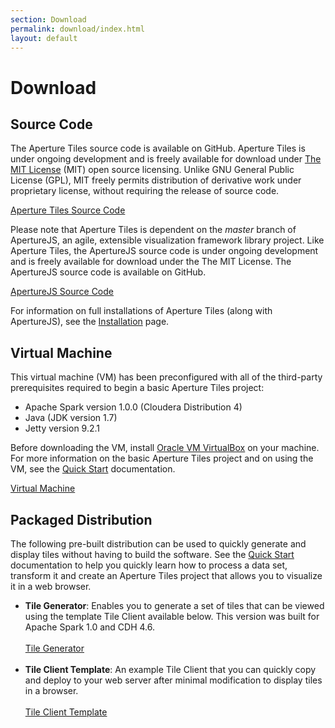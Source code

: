 ```yaml
---
section: Download
permalink: download/index.html
layout: default
---
```


Download
============================

## Source Code ##

The Aperture Tiles source code is available on GitHub. Aperture Tiles is under ongoing development and is freely available for download under [The MIT License](http://www.opensource.org/licenses/MIT) (MIT) open source licensing. Unlike GNU General Public License (GPL), MIT freely permits distribution of derivative work under proprietary license, without requiring the release of source code.

<a href="https://github.com/oculusinfo/aperture-tiles" class="download-link">Aperture Tiles Source Code</a>

Please note that Aperture Tiles is dependent on the *master* branch of ApertureJS, an agile, extensible visualization framework library project. Like Aperture Tiles, the ApertureJS source code is under ongoing development and is freely available for download under the The MIT License. The ApertureJS source code is available on GitHub.

<a href="https://github.com/oculusinfo/aperturejs/tree/master" class="download-link">ApertureJS Source Code</a>

For information on full installations of Aperture Tiles (along with ApertureJS), see the [Installation](../documentation/setup/) page.

## Virtual Machine ##

This virtual machine (VM) has been preconfigured with all of the third-party prerequisites required to begin a basic Aperture Tiles project:

- Apache Spark version 1.0.0 (Cloudera Distribution 4)
- Java (JDK version 1.7)
- Jetty version 9.2.1

Before downloading the VM, install [Oracle VM VirtualBox](https://www.virtualbox.org/) on your machine. For more information on the basic Aperture Tiles project and on using the VM, see the [Quick Start](../documentation/quickstart/#virtual-machine) documentation.

<a href="http://assets.oculusinfo.com/tiles/downloads/tile-vm-0.3.1.ova" class="download-link">Virtual Machine</a>

## Packaged Distribution ##

The following pre-built distribution can be used to quickly generate and display tiles without having to build the software. See the [Quick Start](../documentation/quickstart) documentation to help you quickly learn how to process a data set, transform it and create an Aperture Tiles project that allows you to visualize it in a web browser.

- **Tile Generator**: Enables you to generate a set of tiles that can be viewed using the template Tile Client available below. This version was built for Apache Spark 1.0 and CDH 4.6.
	<br/><br/><a href="http://assets.oculusinfo.com/tiles/downloads/tile-generator-0.3-dist.zip" class="download-link">Tile Generator</a><br/><br/>
- **Tile Client Template**: An example Tile Client that you can quickly copy and deploy to your web server after minimal modification to display tiles in a browser.
	<br/><br/><a href="http://assets.oculusinfo.com/tiles/downloads/tile-server-0.3-dist.zip" class="download-link">Tile Client Template</a>